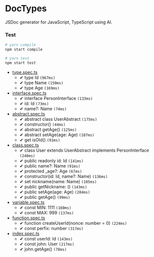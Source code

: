 # DocTypes

JSDoc generator for JavaScript, TypeScript using AI.

### Test

```bash
# yarn compile
npm start compile

# yarn test
npm start test
```

-   [type.spec.ts](./src/test/workspace/type.spec.ts)
    -   ✔ type Id `(967ms)`
    -   ✔ type Name `(150ms)`
    -   ✔ type Age `(169ms)`
-   [interface.spec.ts](./src/test/workspace/interface.spec.ts)
    -   ✔ interface PersonInterface `(133ms)`
    -   ✔ id: Id `(73ms)`
    -   ✔ name?: Name `(74ms)`
-   [abstract.spec.ts](./src/test/workspace/abstract.spec.ts)
    -   ✔ abstract class UserAbstract `(175ms)`
    -   ✔ constructor() `(44ms)`
    -   ✔ abstract getAge() `(125ms)`
    -   ✔ abstract setAge(age: Age) `(187ms)`
    -   ✔ get isOld() `(91ms)`
-   [class.spec.ts](./src/test/workspace/class.spec.ts)
    -   ✔ class User extends UserAbstract implements PersonInterface `(240ms)`
    -   ✔ public readonly id: Id `(141ms)`
    -   ✔ public name?: Name `(91ms)`
    -   ✔ protected \_age?: Age `(67ms)`
    -   ✔ constructor(id: Id, name?: Name) `(136ms)`
    -   ✔ set nickname(name: Name) `(105ms)`
    -   ✔ public getNickname: () `(143ms)`
    -   ✔ public setAge(age: Age) `(204ms)`
    -   ✔ public getAge() `(99ms)`
-   [variable.spec.ts](./src/test/workspace/variable.spec.ts)
    -   ✔ const MIN: 1111 `(160ms)`
    -   ✔ const MAX: 999 `(137ms)`
-   [function.spec.ts](./src/test/workspace/function.spec.ts)
    -   ✔ function createUserId(nonce: number = 0) `(224ms)`
    -   ✔ const perfix: number `(317ms)`
-   [index.spec.ts](./src/test/workspace/index.spec.ts)
    -   ✔ const userId: Id `(143ms)`
    -   ✔ const john: User `(217ms)`
    -   ✔ john.getAge() `(78ms)`
